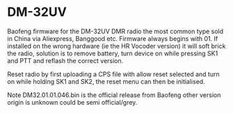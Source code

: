 # DM-32UV
Baofeng firmware for the DM-32UV DMR radio the most common type sold in China via Aliexpress, Banggood etc. Firmware always begins with 01. If installed on the wrong hardware (ie the HR Vocoder version) it will soft brick the radio, solution is to remove battery, turn device on while pressing SK1 and PTT and reflash the correct version.

Reset radio by first uploading a CPS file with allow reset selected and turn on while holding SK1 and SK2, the reset menu can then be initialised.

Note DM32.01.01.046.bin is the official release from Baofeng other version origin is unknown could be semi official/grey.
